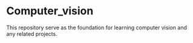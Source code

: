 # Computer_vision
 This repository serve as the foundation for learning computer vision and any related projects.
